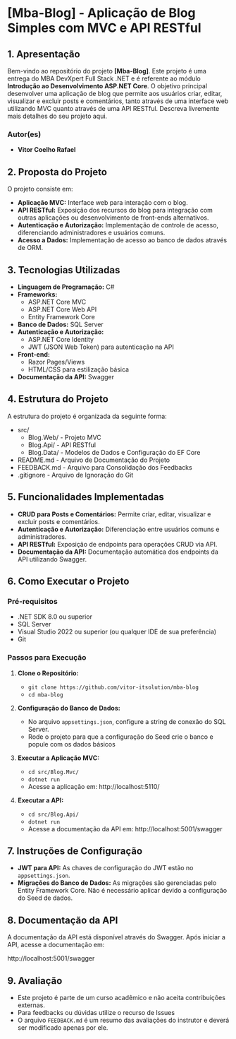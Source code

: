 # **[Mba-Blog] - Aplicação de Blog Simples com MVC e API RESTful**

## **1. Apresentação**

Bem-vindo ao repositório do projeto **[Mba-Blog]**. Este projeto é uma entrega do MBA DevXpert Full Stack .NET e é referente ao módulo **Introdução ao Desenvolvimento ASP.NET Core**.
O objetivo principal desenvolver uma aplicação de blog que permite aos usuários criar, editar, visualizar e excluir posts e comentários, tanto através de uma interface web utilizando MVC quanto através de uma API RESTful.
Descreva livremente mais detalhes do seu projeto aqui.

### **Autor(es)**
- **Vitor Coelho Rafael**

## **2. Proposta do Projeto**

O projeto consiste em:

- **Aplicação MVC:** Interface web para interação com o blog.
- **API RESTful:** Exposição dos recursos do blog para integração com outras aplicações ou desenvolvimento de front-ends alternativos.
- **Autenticação e Autorização:** Implementação de controle de acesso, diferenciando administradores e usuários comuns.
- **Acesso a Dados:** Implementação de acesso ao banco de dados através de ORM.

## **3. Tecnologias Utilizadas**

- **Linguagem de Programação:** C#
- **Frameworks:**
  - ASP.NET Core MVC
  - ASP.NET Core Web API
  - Entity Framework Core
- **Banco de Dados:** SQL Server
- **Autenticação e Autorização:**
  - ASP.NET Core Identity
  - JWT (JSON Web Token) para autenticação na API
- **Front-end:**
  - Razor Pages/Views
  - HTML/CSS para estilização básica
- **Documentação da API:** Swagger

## **4. Estrutura do Projeto**

A estrutura do projeto é organizada da seguinte forma:


- src/
  - Blog.Web/ - Projeto MVC
  - Blog.Api/ - API RESTful
  - Blog.Data/ - Modelos de Dados e Configuração do EF Core
- README.md - Arquivo de Documentação do Projeto
- FEEDBACK.md - Arquivo para Consolidação dos Feedbacks
- .gitignore - Arquivo de Ignoração do Git

## **5. Funcionalidades Implementadas**

- **CRUD para Posts e Comentários:** Permite criar, editar, visualizar e excluir posts e comentários.
- **Autenticação e Autorização:** Diferenciação entre usuários comuns e administradores.
- **API RESTful:** Exposição de endpoints para operações CRUD via API.
- **Documentação da API:** Documentação automática dos endpoints da API utilizando Swagger.

## **6. Como Executar o Projeto**

### **Pré-requisitos**

- .NET SDK 8.0 ou superior
- SQL Server
- Visual Studio 2022 ou superior (ou qualquer IDE de sua preferência)
- Git

### **Passos para Execução**

1. **Clone o Repositório:**
   - `git clone https://github.com/vitor-itsolution/mba-blog`
   - `cd mba-blog`

2. **Configuração do Banco de Dados:**
   - No arquivo `appsettings.json`, configure a string de conexão do SQL Server.
   - Rode o projeto para que a configuração do Seed crie o banco e popule com os dados básicos

3. **Executar a Aplicação MVC:**
   - `cd src/Blog.Mvc/`
   - `dotnet run`
   - Acesse a aplicação em: http://localhost:5110/

4. **Executar a API:**
   - `cd src/Blog.Api/`
   - `dotnet run`
   - Acesse a documentação da API em: http://localhost:5001/swagger

## **7. Instruções de Configuração**

- **JWT para API:** As chaves de configuração do JWT estão no `appsettings.json`.
- **Migrações do Banco de Dados:** As migrações são gerenciadas pelo Entity Framework Core. Não é necessário aplicar devido a configuração do Seed de dados.

## **8. Documentação da API**

A documentação da API está disponível através do Swagger. Após iniciar a API, acesse a documentação em:

http://localhost:5001/swagger

## **9. Avaliação**

- Este projeto é parte de um curso acadêmico e não aceita contribuições externas. 
- Para feedbacks ou dúvidas utilize o recurso de Issues
- O arquivo `FEEDBACK.md` é um resumo das avaliações do instrutor e deverá ser modificado apenas por ele.